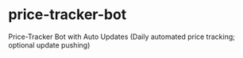 # price-tracker-bot
Price-Tracker Bot with Auto Updates (Daily automated price tracking; optional update pushing)
